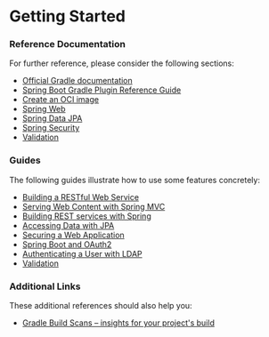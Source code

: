 # Getting Started

### Reference Documentation
For further reference, please consider the following sections:

* [Official Gradle documentation](https://docs.gradle.org)
* [Spring Boot Gradle Plugin Reference Guide](https://docs.spring.io/spring-boot/3.3.7-SNAPSHOT/gradle-plugin)
* [Create an OCI image](https://docs.spring.io/spring-boot/3.3.7-SNAPSHOT/gradle-plugin/packaging-oci-image.html)
* [Spring Web](https://docs.spring.io/spring-boot/3.3.7-SNAPSHOT/reference/web/servlet.html)
* [Spring Data JPA](https://docs.spring.io/spring-boot/3.3.7-SNAPSHOT/reference/data/sql.html#data.sql.jpa-and-spring-data)
* [Spring Security](https://docs.spring.io/spring-boot/3.3.7-SNAPSHOT/reference/web/spring-security.html)
* [Validation](https://docs.spring.io/spring-boot/3.3.7-SNAPSHOT/reference/io/validation.html)

### Guides
The following guides illustrate how to use some features concretely:

* [Building a RESTful Web Service](https://spring.io/guides/gs/rest-service/)
* [Serving Web Content with Spring MVC](https://spring.io/guides/gs/serving-web-content/)
* [Building REST services with Spring](https://spring.io/guides/tutorials/rest/)
* [Accessing Data with JPA](https://spring.io/guides/gs/accessing-data-jpa/)
* [Securing a Web Application](https://spring.io/guides/gs/securing-web/)
* [Spring Boot and OAuth2](https://spring.io/guides/tutorials/spring-boot-oauth2/)
* [Authenticating a User with LDAP](https://spring.io/guides/gs/authenticating-ldap/)
* [Validation](https://spring.io/guides/gs/validating-form-input/)

### Additional Links
These additional references should also help you:

* [Gradle Build Scans – insights for your project's build](https://scans.gradle.com#gradle)

